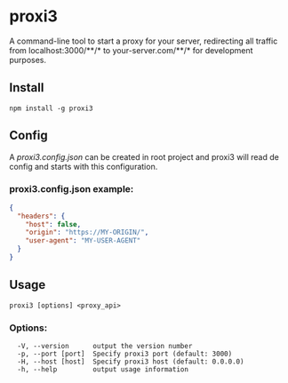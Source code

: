 proxi3
======
A command-line tool to start a proxy for your server, redirecting all traffic from localhost:3000/\*\*/\* to your-server.com/\*\*/\* for development purposes.

## Install
```shell
npm install -g proxi3
```

## Config
A *proxi3.config.json* can be created in root project and proxi3 will read de config and starts with this configuration.

### proxi3.config.json example:
```json
{
  "headers": {
    "host": false,
    "origin": "https://MY-ORIGIN/",
    "user-agent": "MY-USER-AGENT"
  }
}
```

## Usage
```shell
proxi3 [options] <proxy_api>
```

### Options:
```
  -V, --version      output the version number
  -p, --port [port]  Specify proxi3 port (default: 3000)
  -H, --host [host]  Specify proxi3 host (default: 0.0.0.0)
  -h, --help         output usage information
```
